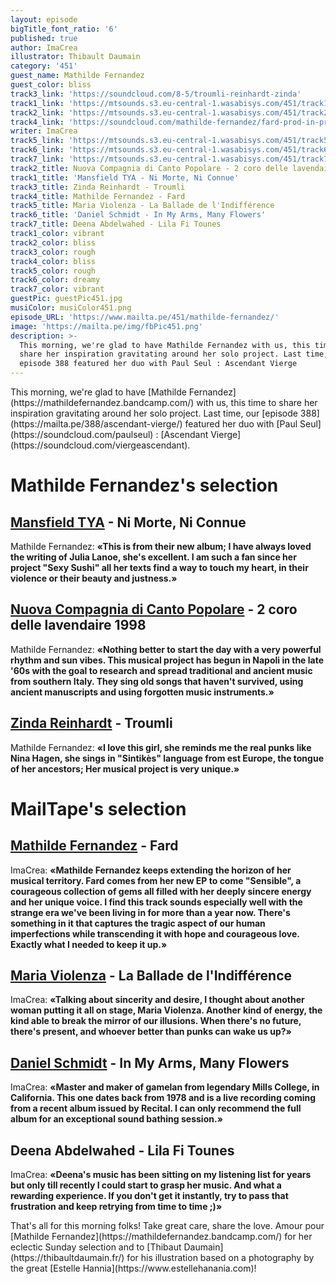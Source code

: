 ```yaml
---
layout: episode
bigTitle_font_ratio: '6'
published: true
author: ImaCrea
illustrator: Thibault Daumain
category: '451'
guest_name: Mathilde Fernandez
guest_color: bliss
track3_link: 'https://soundcloud.com/8-5/troumli-reinhardt-zinda'
track1_link: 'https://mtsounds.s3.eu-central-1.wasabisys.com/451/track1.mp3'
track2_link: 'https://mtsounds.s3.eu-central-1.wasabisys.com/451/track2.mp3'
track4_link: 'https://soundcloud.com/mathilde-fernandez/fard-prod-in-progress'
writer: ImaCrea
track5_link: 'https://mtsounds.s3.eu-central-1.wasabisys.com/451/track5.mp3'
track6_link: 'https://mtsounds.s3.eu-central-1.wasabisys.com/451/track6.mp3'
track7_link: 'https://mtsounds.s3.eu-central-1.wasabisys.com/451/track7.mp3'
track2_title: Nuova Compagnia di Canto Popolare - 2 coro delle lavendaire 1998
track1_title: 'Mansfield TYA - Ni Morte, Ni Connue'
track3_title: Zinda Reinhardt - Troumli
track4_title: Mathilde Fernandez - Fard
track5_title: Maria Violenza - La Ballade de l'Indifférence
track6_title: 'Daniel Schmidt - In My Arms, Many Flowers'
track7_title: Deena Abdelwahed - Lila Fi Tounes
track1_color: vibrant
track2_color: bliss
track3_color: rough
track4_color: bliss
track5_color: rough
track6_color: dreamy
track7_color: vibrant
guestPic: guestPic451.jpg
musiColor: musiColor451.png
episode_URL: 'https://www.mailta.pe/451/mathilde-fernandez/'
image: 'https://mailta.pe/img/fbPic451.png'
description: >-
  This morning, we're glad to have Mathilde Fernandez with us, this time to
  share her inspiration gravitating around her solo project. Last time, our
  episode 388 featured her duo with Paul Seul : Ascendant Vierge
---
```

<p id="introduction">This morning, we're glad to have [Mathilde Fernandez](https://mathildefernandez.bandcamp.com/) with us, this time to share her inspiration gravitating around her solo project. Last time, our [episode 388](https://mailta.pe/388/ascendant-vierge/) featured her duo with [Paul Seul](https://soundcloud.com/paulseul) : [Ascendant Vierge](https://soundcloud.com/viergeascendant).</p>


# Mathilde Fernandez's selection

## [Mansfield TYA](https://www.instagram.com/chaama_z/) - Ni Morte, Ni Connue
Mathilde Fernandez: **«**This is from their new album; I have always loved the writing of Julia Lanoe, she's excellent. I am such a fan since her project "Sexy Sushi" all her texts find a way to touch my heart, in their violence or their beauty and justness.**»**


## [Nuova Compagnia di Canto Popolare](http://www.nccp.it/) - 2 coro delle lavendaire 1998
Mathilde Fernandez: **«**Nothing better to start the day with a very powerful rhythm and sun vibes. This musical project has begun in Napoli in the late '60s with the goal to research and spread traditional and ancient music from southern Italy. They sing old songs that haven't survived, using ancient manuscripts and using forgotten music instruments.**»**

## [Zinda Reinhardt](https://zindareinhardt.bandcamp.com/) - Troumli
Mathilde Fernandez: **«**I love this girl, she reminds me the real punks like Nina Hagen, she sings in "Sintikès" language from est Europe, the tongue of her ancestors; Her musical project is very unique.**»**

# MailTape's selection

## [Mathilde Fernandez](https://mathildefernandez.bandcamp.com/) - Fard
ImaCrea: **«**Mathilde Fernandez keeps extending the horizon of her musical territory. Fard comes from her new EP to come "Sensible", a courageous collection of gems all filled with her deeply sincere energy and her unique voice. I find this track sounds especially well with the strange era we've been living in for more than a year now. There's something in it that captures the tragic aspect of our human imperfections while transcending it with hope and courageous love. Exactly what I needed to keep it up.**»**

## [Maria Violenza](https://kakakidsrecords.bandcamp.com/album/scirocco) - La Ballade de l'Indifférence
ImaCrea: **«**Talking about sincerity and desire, I thought about another woman putting it all on stage, Maria Violenza. Another kind of energy, the kind able to break the mirror of our illusions. When there's no future, there's present, and whoever better than punks can wake us up?**»**

## [Daniel Schmidt](https://recitalprogram.bandcamp.com/album/in-my-arms-many-flowers) - In My Arms, Many Flowers
ImaCrea: **«**Master and maker of gamelan from legendary Mills College, in California. This one dates back from 1978 and is a live recording coming from a recent album issued by Recital. I can only recommend the full album for an exceptional sound bathing session.**»**

## Deena Abdelwahed - Lila Fi Tounes
ImaCrea: **«**Deena's music has been sitting on my listening list for years but only till recently I could start to grasp her music. And what a rewarding experience. If you don't get it instantly, try to pass that frustration and keep retrying from time to time ;)**»**

<p id="outroduction">That's all for this morning folks! Take great care, share the love. Amour pour [Mathilde Fernandez](https://mathildefernandez.bandcamp.com/) for her eclectic Sunday selection and to [Thibaut Daumain](https://thibaultdaumain.fr/) for his illustration based on a photography by the great [Estelle Hannia](https://www.estellehanania.com)!</p>
